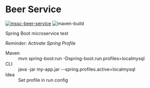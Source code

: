 # Beer Service

[![mssc-beer-service](https://circleci.com/gh/griezma/mssc-beer-service.svg?style=svg)](https://circleci.com/gh/griezma/mssc-beer-service)
![maven-build](https://github.com/griezma/mssc-beer-service/workflows/maven-build/badge.svg)

Spring Boot microservice test

*Reminder: Activate Spring Profile*
<dl>
    <dt>Maven</dt>
    <dd>mvn spring-boot:run -Dspring-boot.run.profiles=localmysql</dd>
    <dt>CLI</dt>
    <dd>java -jar my-app.jar --spring.profiles.active=localmysql</dd>
    <dt>Idea</dt>
    <dd>Set profile in run config</dd>
</dl>

